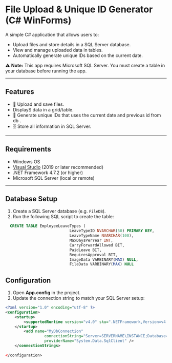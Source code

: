 # File Upload & Unique ID Generator (C# WinForms)

A simple C# application that allows users to:
- Upload files and store details in a SQL Server database.
- View and manage uploaded data in tables.
- Automatically generate unique IDs based on the current date.

⚠️ **Note:** This app requires Microsoft SQL Server. You must create a table in your database before running the app.

---

## Features
- 📂 Upload and save files.
-  DisplayS data in a grid/table.
- 🔑 Generate unique IDs that uses the current date  and previous id from db .
- 🗄️ Store all information in SQL Server.

---

## Requirements
- Windows OS
- [Visual Studio](https://visualstudio.microsoft.com/) (2019 or later recommended)
- .NET Framework 4.7.2 (or higher)
- Microsoft SQL Server (local or remote)

---

## Database Setup
1. Create a SQL Server database (e.g. `FileDB`).
2. Run the following SQL script to create the table:

```sql if table isnt and the code to setup one isnt showing 
  CREATE TABLE EmployeeLeaveTypes (
                            LeaveTypeID NVARCHAR(50) PRIMARY KEY,
                            LeaveTypeName NVARCHAR(100),
                            MaxDaysPerYear INT,
                            CarryForwardAllowed BIT,
                            PaidLeave BIT,
                            RequiresApproval BIT,
                            ImageData VARBINARY(MAX) NULL,
                            FileData VARBINARY(MAX) NULL
```
## Configuration
1. Open **App.config** in the project.
2. Update the connection string to match your SQL Server setup:

```xml
<?xml version="1.0" encoding="utf-8" ?>
<configuration>
    <startup> 
        <supportedRuntime version="v4.0" sku=".NETFramework,Version=v4.7.2" />
    </startup>
		<add name="MyDbConnection"	 
				 connectionString="Server=SERVERNAME\INSTANCE;Database=OWNDATABASENAME;Trusted_Connection=True;TrustServerCertificate=True"
				 providerName="System.Data.SqlClient" />
	</connectionStrings>
	
</configuration> 

